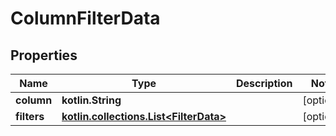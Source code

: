 
# ColumnFilterData

## Properties
| Name | Type | Description | Notes |
| ------------ | ------------- | ------------- | ------------- |
| **column** | **kotlin.String** |  |  [optional] |
| **filters** | [**kotlin.collections.List&lt;FilterData&gt;**](FilterData.md) |  |  [optional] |



